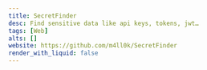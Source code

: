 ```yaml
---
title: SecretFinder
desc: Find sensitive data like api keys, tokens, jwt…
tags: [Web]
alts: []
website: https://github.com/m4ll0k/SecretFinder
render_with_liquid: false
---
```

